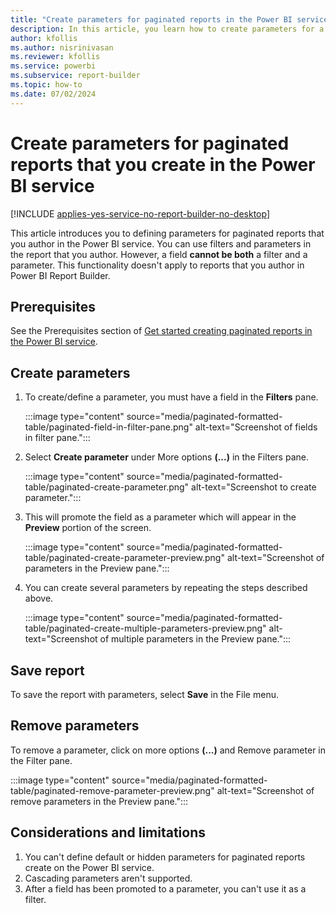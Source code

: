 ```yaml
---
title: "Create parameters for paginated reports in the Power BI service"
description: In this article, you learn how to create parameters for a paginated report using the interactive editor in the Power BI service.
author: kfollis
ms.author: nisrinivasan
ms.reviewer: kfollis
ms.service: powerbi
ms.subservice: report-builder
ms.topic: how-to
ms.date: 07/02/2024
---
```


# Create parameters for paginated reports that you create in the Power BI service
[!INCLUDE [applies-yes-service-no-report-builder-no-desktop](../../includes/applies-yes-service-no-report-builder-no-desktop.md)]

This article introduces you to defining parameters for paginated reports that you author in the Power BI service. You can use filters and parameters in the report that you author. However, a field **cannot be both** a filter and a parameter. This functionality doesn't apply to reports that you author in Power BI Report Builder.  

## Prerequisites
See the Prerequisites section of [Get started creating paginated reports in the Power BI service](get-started-paginated-formatted-table.md#prerequisites).

## Create parameters

1. To create/define a parameter, you must have a field in the **Filters** pane.

   :::image type="content" source="media/paginated-formatted-table/paginated-field-in-filter-pane.png" alt-text="Screenshot of fields in filter pane.":::

2. Select **Create parameter** under More options **(...)** in the Filters pane.

   :::image type="content" source="media/paginated-formatted-table/paginated-create-parameter.png" alt-text="Screenshot to create parameter.":::

3. This will promote the field as a parameter which will appear in the **Preview** portion of the screen.

   :::image type="content" source="media/paginated-formatted-table/paginated-create-parameter-preview.png" alt-text="Screenshot of parameters in the Preview pane.":::

4. You can create several parameters by repeating the steps described above.

   :::image type="content" source="media/paginated-formatted-table/paginated-create-multiple-parameters-preview.png" alt-text="Screenshot of multiple parameters in the Preview pane.":::

## Save report

To save the report with parameters, select **Save** in the File menu.

## Remove parameters

To remove a parameter, click on more options **(...)** and Remove parameter in the Filter pane.

:::image type="content" source="media/paginated-formatted-table/paginated-remove-parameter-preview.png" alt-text="Screenshot of remove parameters in the Preview pane.":::
 
 ## Considerations and limitations

1. You can't define default or hidden parameters for paginated reports create on the Power BI service.
2. Cascading parameters aren't supported.
3. After a field has been promoted to a parameter, you can't use it as a filter.  
 


